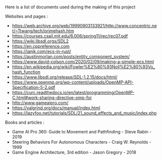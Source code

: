 Here is a list of documents used during the making of this project

Websites and pages :

- <https://web.archive.org/web/19990903133921/http://www.concentric.net/~Ttwang/tech/primehash.htm>
- <https://courses.csail.mit.edu/6.006/spring11/rec/rec07.pdf>
- <https://wiki.libsdl.orgs/SDL2>
- <https://en.cppreference.com>
- <https://ianjk.com/ecs-in-rust/>
- <https://austinmorlan.com/posts/entity_component_system/>
- <https://www.david-colson.com/2020/02/09/making-a-simple-ecs.html>
- <https://en.wikipedia.org/wiki/Fowler%E2%80%93Noll%E2%80%93Vo_hash_function>
- <https://www.libsdl.org/release/SDL-1.2.15/docs/html/>
- <https://www.openmp.org/wp-content/uploads/OpenMP-API-Specification-5-2.pdf>
- <https://curc.readthedocs.io/en/latest/programming/OpenMP-C.html#work-sharing-directive-omp-for>
- <http://www.gameaipro.com/>
- <https://valgrind.org/docs/manual/index.html>
- <https://lazyfoo.net/tutorials/SDL/21_sound_effects_and_music/index.php>

Books and articles :

- Game AI Pro 360: Guide to Movement and Pathfinding - Steve Rabin - 2019
- Steering Behaviors For Autonomous Characters - Craig W. Reynolds - 1999
- Game Engine Architecture, 3rd edition - Jason Gregory - 2018
